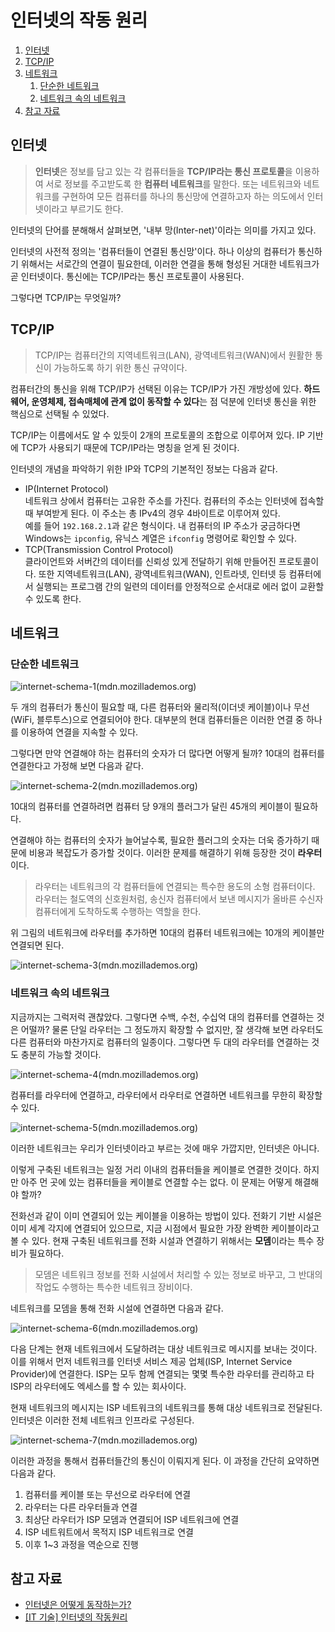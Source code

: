 # 인터넷의 작동 원리

1. [인터넷](#인터넷)
2. [TCP/IP](#tcpip)
3. [네트워크](#네트워크)
   1. [단순한 네트워크](#단순한-네트워크)
   2. [네트워크 속의 네트워크](#네트워크-속의-네트워크)
4. [참고 자료](#참고-자료)

## 인터넷

> **인터넷**은 정보를 담고 있는 각 컴퓨터들을 **TCP/IP라는 통신 프로토콜**을 이용하여 서로 정보를 주고받도록 한 **컴퓨터 네트워크**를 말한다. 또는 네트워크와 네트워크를 구현하여 모든 컴퓨터를 하나의 통신망에 연결하고자 하는 의도에서 인터넷이라고 부르기도 한다.

인터넷의 단어를 분해해서 살펴보면, '내부 망(Inter-net)'이라는 의미를 가지고 있다.

인터넷의 사전적 정의는 '컴퓨터들이 연결된 통신망'이다. 하나 이상의 컴퓨터가 통신하기 위해서는 서로간의 연결이 필요한데, 이러한 연결을 통해 형성된 거대한 네트워크가 곧 인터넷이다. 통신에는 TCP/IP라는 통신 프로토콜이 사용된다.

그렇다면 TCP/IP는 무엇일까?

## TCP/IP

> TCP/IP는 컴퓨터간의 지역네트워크(LAN), 광역네트워크(WAN)에서 원활한 통신이 가능하도록 하기 위한 통신 규약이다.

컴퓨터간의 통신을 위해 TCP/IP가 선택된 이유는 TCP/IP가 가진 개방성에 있다. **하드웨어, 운영체제, 접속매체에 관계 없이 동작할 수 있다**는 점 덕분에 인터넷 통신을 위한 핵심으로 선택될 수 있었다.

TCP/IP는 이름에서도 알 수 있듯이 2개의 프로토콜의 조합으로 이루어져 있다. IP 기반에 TCP가 사용되기 때문에 TCP/IP라는 명칭을 얻게 된 것이다.

인터넷의 개념을 파악하기 위한 IP와 TCP의 기본적인 정보는 다음과 같다.

- IP(Internet Protocol)  
  네트워크 상에서 컴퓨터는 고유한 주소를 가진다. 컴퓨터의 주소는 인터넷에 접속할 때 부여받게 된다. 이 주소는 총 IPv4의 경우 4바이트로 이루어져 있다.  
  예를 들어 `192.168.2.1`과 같은 형식이다. 내 컴퓨터의 IP 주소가 궁금하다면 Windows는 `ipconfig`, 유닉스 계열은 `ifconfig` 명령어로 확인할 수 있다.
- TCP(Transmission Control Protocol)  
  클라이언트와 서버간의 데이터를 신뢰성 있게 전달하기 위해 만들어진 프로토콜이다. 또한 지역네트워크(LAN), 광역네트워크(WAN), 인트라넷, 인터넷 등 컴퓨터에서 실행되는 프로그램 간의 일련의 데이터를 안정적으로 순서대로 에러 없이 교환할 수 있도록 한다.

## 네트워크

### 단순한 네트워크

![internet-schema-1(mdn.mozillademos.org)](https://mdn.mozillademos.org/files/8441/internet-schema-1.png)

두 개의 컴퓨터가 통신이 필요할 때, 다른 컴퓨터와 물리적(이더넷 케이블)이나 무선(WiFi, 블루투스)으로 연결되어야 한다. 대부분의 현대 컴퓨터들은 이러한 연결 중 하나를 이용하여 연결을 지속할 수 있다.

그렇다면 만약 연결해야 하는 컴퓨터의 숫자가 더 많다면 어떻게 될까? 10대의 컴퓨터를 연결한다고 가정해 보면 다음과 같다.

![internet-schema-2(mdn.mozillademos.org)](https://mdn.mozillademos.org/files/8443/internet-schema-2.png)

10대의 컴퓨터를 연결하려면 컴퓨터 당 9개의 플러그가 달린 45개의 케이블이 필요하다.

연결해야 하는 컴퓨터의 숫자가 늘어날수록, 필요한 플러그의 숫자는 더욱 증가하기 때문에 비용과 복잡도가 증가할 것이다. 이러한 문제를 해결하기 위해 등장한 것이 **라우터**이다.

> 라우터는 네트워크의 각 컴퓨터들에 연결되는 특수한 용도의 소형 컴퓨터이다. 라우터는 철도역의 신호원처럼, 송신자 컴퓨터에서 보낸 메시지가 올바른 수신자 컴퓨터에게 도착하도록 수행하는 역할을 한다.

위 그림의 네트워크에 라우터를 추가하면 10대의 컴퓨터 네트워크에는 10개의 케이블만 연결되면 된다.

![internet-schema-3(mdn.mozillademos.org)](https://mdn.mozillademos.org/files/8445/internet-schema-3.png)

### 네트워크 속의 네트워크

지금까지는 그럭저럭 괜찮았다. 그렇다면 수백, 수천, 수십억 대의 컴퓨터를 연결하는 것은 어떨까? 물론 단일 라우터는 그 정도까지 확장할 수 없지만, 잘 생각해 보면 라우터도 다른 컴퓨터와 마찬가지로 컴퓨터의 일종이다. 그렇다면 두 대의 라우터를 연결하는 것도 충분히 가능할 것이다.

![internet-schema-4(mdn.mozillademos.org)](https://mdn.mozillademos.org/files/8447/internet-schema-4.png)

컴퓨터를 라우터에 연결하고, 라우터에서 라우터로 연결하면 네트워크를 무한히 확장할 수 있다.

![internet-schema-5(mdn.mozillademos.org)](https://mdn.mozillademos.org/files/8449/internet-schema-5.png)

이러한 네트워크는 우리가 인터넷이라고 부르는 것에 매우 가깝지만, 인터넷은 아니다.

이렇게 구축된 네트워크는 일정 거리 이내의 컴퓨터들을 케이블로 연결한 것이다. 하지만 아주 먼 곳에 있는 컴퓨터들을 케이블로 연결할 수는 없다. 이 문제는 어떻게 해결해야 할까?

전화선과 같이 이미 연결되어 있는 케이블을 이용하는 방법이 있다. 전화기 기반 시설은 이미 세계 각지에 연결되어 있으므로, 지금 시점에서 필요한 가장 완벽한 케이블이라고 볼 수 있다. 현재 구축된 네트워크를 전화 시설과 연결하기 위해서는 **모뎀**이라는 특수 장비가 필요하다.

> 모뎀은 네트워크 정보를 전화 시설에서 처리할 수 있는 정보로 바꾸고, 그 반대의 작업도 수행하는 특수한 네트워크 장비이다.

네트워크를 모뎀을 통해 전화 시설에 연결하면 다음과 같다.

![internet-schema-6(mdn.mozillademos.org)](https://mdn.mozillademos.org/files/8451/internet-schema-6.png)

다음 단계는 현재 네트워크에서 도달하려는 대상 네트워크로 메시지를 보내는 것이다. 이를 위해서 먼저 네트워크를 인터넷 서비스 제공 업체(ISP, Internet Service Provider)에 연결한다. ISP는 모두 함께 연결되는 몇몇 특수한 라우터를 관리하고 타 ISP의 라우터에도 엑세스를 할 수 있는 회사이다.

현재 네트워크의 메시지는 ISP 네트워크의 네트워크를 통해 대상 네트워크로 전달된다. 인터넷은 이러한 전체 네트워크 인프라로 구성된다.

![internet-schema-7(mdn.mozillademos.org)](https://mdn.mozillademos.org/files/8453/internet-schema-7.png)

이러한 과정을 통해서 컴퓨터들간의 통신이 이뤄지게 된다. 이 과정을 간단히 요약하면 다음과 같다.

1. 컴퓨터를 케이블 또는 무선으로 라우터에 연결
2. 라우터는 다른 라우터들과 연결
3. 최상단 라우터가 ISP 모뎀과 연결되어 ISP 네트워크에 연결
4. ISP 네트워트에서 목적지 ISP 네트워크로 연결
5. 이후 1~3 과정을 역순으로 진행

## 참고 자료

- [인터넷은 어떻게 동작하는가?](https://developer.mozilla.org/ko/docs/Learn/Common_questions/How_does_the_Internet_work)
- [[IT 기술] 인터넷의 작동원리](https://development-crow.tistory.com/3)
